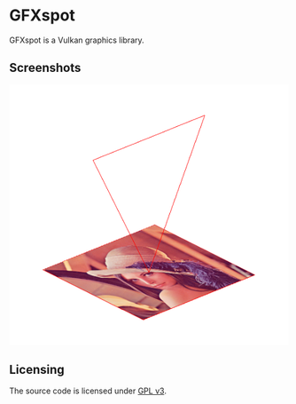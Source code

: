 # GFXspot

GFXspot is a Vulkan graphics library.

## Screenshots

![Demo #1](img/screen-1.png)

## Licensing

The source code is licensed under [GPL v3](LICENSE).
